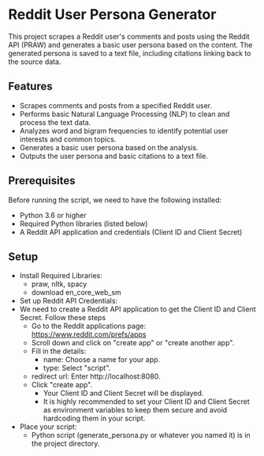 # Reddit User Persona Generator

This project scrapes a Reddit user's comments and posts using the Reddit API (PRAW) and generates a basic user persona based on the content. The generated persona is saved to a text file, including citations linking back to the source data.

## Features

*   Scrapes comments and posts from a specified Reddit user.
*   Performs basic Natural Language Processing (NLP) to clean and process the text data.
*   Analyzes word and bigram frequencies to identify potential user interests and common topics.
*   Generates a basic user persona based on the analysis.
*   Outputs the user persona and basic citations to a text file.

## Prerequisites

Before running the script, we need to have the following installed:

*   Python 3.6 or higher
*   Required Python libraries (listed below)
*   A Reddit API application and credentials (Client ID and Client Secret)

## Setup
* Install Required Libraries:
  * praw, nltk, spacy
  * download en_core_web_sm
* Set up Reddit API Credentials:
* We need to create a Reddit API application to get the Client ID and Client Secret. Follow these steps
    * Go to the Reddit applications page: https://www.reddit.com/prefs/apps
    * Scroll down and click on "create app" or "create another app".
    * Fill in the details:
      * name: Choose a name for your app.
      * type: Select "script".
    * redirect url: Enter http://localhost:8080.
    * Click "create app".
      * Your Client ID and Client Secret will be displayed.
      * It is highly recommended to set your Client ID and Client Secret as environment variables to keep them secure and avoid hardcoding them in your script.
* Place your script:
    * Python script (generate_persona.py or whatever you named it) is in the project directory.
